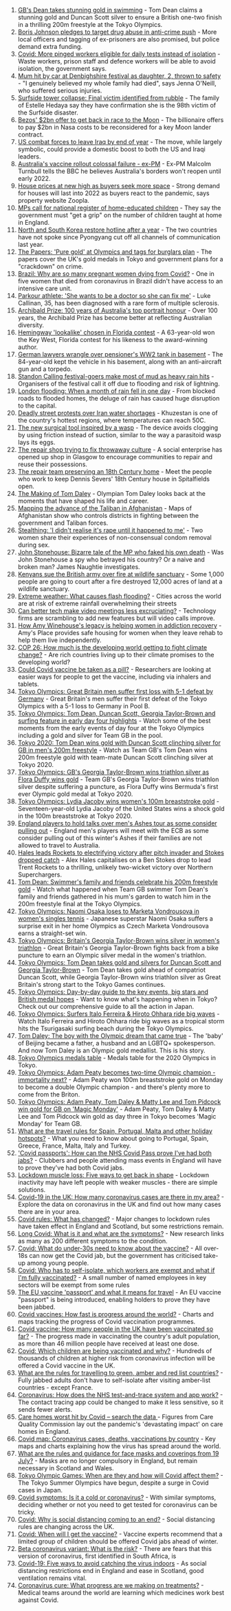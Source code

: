 1. [GB's Dean takes stunning gold in swimming](https://www.bbc.co.uk/sport/olympics/57979697) - Tom Dean claims a stunning gold and Duncan Scott silver to ensure a British one-two finish in a thrilling 200m freestyle at the Tokyo Olympics.
2. [Boris Johnson pledges to target drug abuse in anti-crime push](https://www.bbc.co.uk/news/uk-politics-57978618) - More local officers and tagging of ex-prisoners are also promised, but police demand extra funding.
3. [Covid: More pinged workers eligible for daily tests instead of isolation](https://www.bbc.co.uk/news/uk-politics-57977282) - Waste workers, prison staff and defence workers will be able to avoid isolation, the government says.
4. [Mum hit by car at Denbighshire festival as daughter, 2, thrown to safety](https://www.bbc.co.uk/news/uk-wales-57979208) - "I genuinely believed my whole family had died", says Jenna O'Neill, who suffered serious injuries.
5. [Surfside tower collapse: Final victim identified from rubble](https://www.bbc.co.uk/news/world-us-canada-57979126) - The family of Estelle Hedaya say they have confirmation she is the 98th victim of the Surfside disaster.
6. [Bezos' $2bn offer to get back in race to the Moon](https://www.bbc.co.uk/news/science-environment-57978465) - The billionaire offers to pay $2bn in Nasa costs to be reconsidered for a key Moon lander contract.
7. [US combat forces to leave Iraq by end of year](https://www.bbc.co.uk/news/world-us-canada-57970464) - The move, while largely symbolic, could provide a domestic boost to both the US and Iraqi leaders.
8. [Australia's vaccine rollout colossal failure - ex-PM](https://www.bbc.co.uk/news/world-australia-57980530) - Ex-PM Malcolm Turnbull tells the BBC he believes Australia's borders won't reopen until early 2022.
9. [House prices at new high as buyers seek more space](https://www.bbc.co.uk/news/business-57976341) - Strong demand for houses will last into 2022 as buyers react to the pandemic, says property website Zoopla.
10. [MPs call for national register of home-educated children](https://www.bbc.co.uk/news/education-57974170) - They say the government must "get a grip" on the number of children taught at home in England.
11. [North and South Korea restore hotline after a year](https://www.bbc.co.uk/news/world-57979937) - The two countries have not spoke since Pyongyang cut off all channels of communication last year.
12. [The Papers: 'Pure gold' at Olympics and tags for burglars plan](https://www.bbc.co.uk/news/blogs-the-papers-57978946) - The papers cover the UK's gold medals in Tokyo and government plans for a "crackdown" on crime.
13. [Brazil: Why are so many pregnant women dying from Covid?](https://www.bbc.co.uk/news/world-latin-america-57974754) - One in five women that died from coronavirus in Brazil didn't have access to an intensive care unit.
14. [Parkour athlete: 'She wants to be a doctor so she can fix me'](https://www.bbc.co.uk/news/uk-england-nottinghamshire-57932996) - Luke Callinan, 35, has been diagnosed with a rare form of multiple sclerosis.
15. [Archibald Prize: 100 years of Australia's top portrait honour](https://www.bbc.co.uk/news/world-australia-57967778) - Over 100 years, the Archibald Prize has become better at reflecting Australian diversity.
16. [Hemingway 'lookalike' chosen in Florida contest](https://www.bbc.co.uk/news/world-us-canada-57978084) - A 63-year-old won the Key West, Florida contest for his likeness to the award-winning author.
17. [German lawyers wrangle over pensioner's WW2 tank in basement](https://www.bbc.co.uk/news/world-europe-57965260) - The 84-year-old kept the vehicle in his basement, along with an anti-aircraft gun and a torpedo.
18. [Standon Calling festival-goers make most of mud as heavy rain hits](https://www.bbc.co.uk/news/uk-england-beds-bucks-herts-57969974) - Organisers of the festival call it off due to flooding and risk of lightning.
19. [London flooding: When a month of rain fell in one day](https://www.bbc.co.uk/news/uk-england-london-57972770) - From blocked roads to flooded homes, the deluge of rain has caused huge disruption to the capital.
20. [Deadly street protests over Iran water shortages](https://www.bbc.co.uk/news/world-middle-east-57948717) - Khuzestan is one of the country's hottest regions, where temperatures can reach 50C.
21. [The new surgical tool inspired by a wasp](https://www.bbc.co.uk/news/science-environment-57889149) - The device avoids clogging by using friction instead of suction, similar to the way a parasitoid wasp lays its eggs.
22. [The repair shop trying to fix throwaway culture](https://www.bbc.co.uk/news/uk-scotland-scotland-business-57785498) - A social enterprise has opened up shop in Glasgow to encourage communities to repair and reuse their possessions.
23. [The repair team preserving an 18th Century home](https://www.bbc.co.uk/news/in-pictures-57824929) - Meet the people who work to keep Dennis Severs' 18th Century house in Spitalfields open.
24. [The Making of Tom Daley](https://www.bbc.co.uk/sport/av/olympics/57888849) - Olympian Tom Daley looks back at the moments that have shaped his life and career.
25. [Mapping the advance of the Taliban in Afghanistan](https://www.bbc.co.uk/news/world-asia-57933979) - Maps of Afghanistan show who controls districts in fighting between the government and Taliban forces.
26. [Stealthing: 'I didn't realise it's rape until it happened to me'](https://www.bbc.co.uk/news/newsbeat-57618003) - Two women share their experiences of non-consensual condom removal during sex.
27. [John Stonehouse: Bizarre tale of the MP who faked his own death](https://www.bbc.co.uk/news/uk-politics-57942759) - Was John Stonehouse a spy who betrayed his country? Or a naive and broken man? James Naughtie investigates.
28. [Kenyans sue the British army over fire at wildlife sanctuary](https://www.bbc.co.uk/news/world-africa-57486433) - Some 1,000 people are going to court after a fire destroyed 12,000 acres of land at a wildlife sanctuary.
29. [Extreme weather: What causes flash flooding?](https://www.bbc.co.uk/news/science-environment-57969877) - Cities across the world are at risk of extreme rainfall overwhelming their streets
30. [Can better tech make video meetings less excruciating?](https://www.bbc.co.uk/news/business-57720504) - Technology firms are scrambling to add new features but will video calls improve.
31. [How Amy Winehouse's legacy is helping women in addiction recovery](https://www.bbc.co.uk/news/newsbeat-57975385) - Amy's Place provides safe housing for women when they leave rehab to help them live independently.
32. [COP 26: How much is the developing world getting to fight climate change?](https://www.bbc.co.uk/news/57975275) - Are rich countries living up to their climate promises to the developing world?
33. [Could Covid vaccine be taken as a pill?](https://www.bbc.co.uk/news/health-57553602) - Researchers are looking at easier ways for people to get the vaccine, including via inhalers and tablets.
34. [Tokyo Olympics: Great Britain men suffer first loss with 5-1 defeat by Germany](https://www.bbc.co.uk/sport/olympics/57979876) - Great Britain's men suffer their first defeat of the Tokyo Olympics with a 5-1 loss to Germany in Pool B.
35. [Tokyo Olympics: Tom Dean, Duncan Scott, Georgia Taylor-Brown and surfing feature in early day four highlights](https://www.bbc.co.uk/sport/av/olympics/57979954) - Watch some of the best moments from the early events of day four at the Tokyo Olympics including a gold and silver for Team GB in the pool.
36. [Tokyo 2020: Tom Dean wins gold with Duncan Scott clinching silver for GB in men's 200m freestyle](https://www.bbc.co.uk/sport/av/olympics/57979350) - Watch as Team GB's Tom Dean wins 200m freestyle gold with team-mate Duncan Scott clinching silver at Tokyo 2020.
37. [Tokyo Olympics: GB's Georgia Taylor-Brown wins triathlon silver as Flora Duffy wins gold](https://www.bbc.co.uk/sport/av/olympics/57979667) - Team GB's Georgia Taylor-Brown wins triathlon silver despite suffering a puncture, as Flora Duffy wins Bermuda's first ever Olympic gold medal at Tokyo 2020.
38. [Tokyo Olympics: Lydia Jacoby wins women's 100m breaststroke gold](https://www.bbc.co.uk/sport/av/olympics/57980021) - Seventeen-year-old Lydia Jacoby of the United States wins a shock gold in the 100m breaststroke at Tokyo 2020.
39. [England players to hold talks over men's Ashes tour as some consider pulling out](https://www.bbc.co.uk/sport/cricket/57976072) - England men's players will meet with the ECB as some consider pulling out of this winter's Ashes if their families are not allowed to travel to Australia.
40. [Hales leads Rockets to electrifying victory after pitch invader and Stokes dropped catch](https://www.bbc.co.uk/sport/cricket/57974669) - Alex Hales capitalises on a Ben Stokes drop to lead Trent Rockets to a thrilling, unlikely two-wicket victory over Northern Superchargers.
41. [Tom Dean: Swimmer's family and friends celebrate his 200m freestyle gold](https://www.bbc.co.uk/sport/av/olympics/57979950) - Watch what happened when Team GB swimmer Tom Dean's family and friends gathered in his mum's garden to watch him in the 200m freestyle final at the Tokyo Olympics.
42. [Tokyo Olympics: Naomi Osaka loses to Marketa Vondrousova in women's singles tennis](https://www.bbc.co.uk/sport/olympics/57980493) - Japanese superstar Naomi Osaka suffers a surprise exit in her home Olympics as Czech Marketa Vondrousova earns a straight-set win.
43. [Tokyo Olympics: Britain's Georgia Taylor-Brown wins silver in women's triathlon](https://www.bbc.co.uk/sport/olympics/57979326) - Great Britain's Georgia Taylor-Brown fights back from a bike puncture to earn an Olympic silver medal in the women's triathlon.
44. [Tokyo Olympics: Tom Dean takes gold and silvers for Duncan Scott and Georgia Taylor-Brown](https://www.bbc.co.uk/sport/olympics/57980135) - Tom Dean takes gold ahead of compatriot Duncan Scott, while Georgia Taylor-Brown wins triathlon silver as Great Britain's strong start to the Tokyo Games continues.
45. [Tokyo Olympics: Day-by-day guide to the key events, big stars and British medal hopes](https://www.bbc.co.uk/sport/olympics/57778808) - Want to know what's happening when in Tokyo? Check out our comprehensive guide to all the action in Japan.
46. [Tokyo Olympics: Surfers Italo Ferreira & Hiroto Ohhara ride big waves](https://www.bbc.co.uk/sport/av/olympics/57979346) - Watch Italo Ferreira and Hiroto Ohhara ride big waves as a tropical storm hits the Tsurigasaki surfing beach during the Tokyo Olympics.
47. [Tom Daley: The boy with the Olympic dream that came true](https://www.bbc.co.uk/sport/olympics/57968119) - The 'baby' of Beijing became a father, a husband and an LGBTQ+ spokesperson. And now Tom Daley is an Olympic gold medallist. This is his story.
48. [Tokyo Olympics medals table](https://www.bbc.co.uk/sport/olympics/57836709) - Medals table for the 2020 Olympics in Tokyo.
49. [Tokyo Olympics: Adam Peaty becomes two-time Olympic champion - immortality next?](https://www.bbc.co.uk/sport/olympics/57968850) - Adam Peaty won 100m breaststroke gold on Monday to become a double Olympic champion - and there's plenty more to come from the Briton.
50. [Tokyo Olympics: Adam Peaty, Tom Daley & Matty Lee and Tom Pidcock win gold for GB on 'Magic Monday'](https://www.bbc.co.uk/sport/av/olympics/57975477) - Adam Peaty, Tom Daley & Matty Lee and Tom Pidcock win gold as day three in Tokyo becomes 'Magic Monday' for Team GB.
51. [What are the travel rules for Spain, Portugal, Malta and other holiday hotspots?](https://www.bbc.co.uk/news/explainers-56997931) - What you need to know about going to Portugal, Spain, Greece, France, Malta, Italy and Turkey.
52. ['Covid passports': How can the NHS Covid Pass prove I've had both jabs?](https://www.bbc.co.uk/news/explainers-55718553) - Clubbers and people attending mass events in England will have to prove they've had both Covid jabs.
53. [Lockdown muscle loss: Five ways to get back in shape](https://www.bbc.co.uk/news/uk-56887390) - Lockdown inactivity may have left people with weaker muscles - there are simple solutions.
54. [Covid-19 in the UK: How many coronavirus cases are there in my area?](https://www.bbc.co.uk/news/uk-51768274) - Explore the data on coronavirus in the UK and find out how many cases there are in your area.
55. [Covid rules: What has changed?](https://www.bbc.co.uk/news/explainers-52530518) - Major changes to lockdown rules have taken effect in England and Scotland, but some restrictions remain.
56. [Long Covid: What is it and what are the symptoms?](https://www.bbc.co.uk/news/health-57833394) - New research links as many as 200 different symptoms to the condition.
57. [Covid: What do under-30s need to know about the vaccine?](https://www.bbc.co.uk/news/health-57273875) - All over-18s can now get the Covid jab, but the government has criticised take-up among young people.
58. [Covid: Who has to self-isolate, which workers are exempt and what if I'm fully vaccinated?](https://www.bbc.co.uk/news/explainers-54239922) - A small number of named employees in key sectors will be exempt from some rules
59. [The EU vaccine 'passport' and what it means for travel](https://www.bbc.co.uk/news/explainers-57665765) - An EU vaccine "passport" is being introduced, enabling holders to prove they have been jabbed.
60. [Covid vaccines: How fast is progress around the world?](https://www.bbc.co.uk/news/world-56237778) - Charts and maps tracking the progress of Covid vaccination programmes.
61. [Covid vaccine: How many people in the UK have been vaccinated so far?](https://www.bbc.co.uk/news/health-55274833) - The progress made in vaccinating the country's adult population, as more than 46 million people have received at least one dose.
62. [Covid: Which children are being vaccinated and why?](https://www.bbc.co.uk/news/health-57888429) - Hundreds of thousands of children at higher risk from coronavirus infection will be offered a Covid vaccine in the UK.
63. [What are the rules for travelling to green, amber and red list countries?](https://www.bbc.co.uk/news/explainers-52544307) - Fully jabbed adults don't have to self-isolate after visiting amber-list countries - except France.
64. [Coronavirus: How does the NHS test-and-trace system and app work?](https://www.bbc.co.uk/news/explainers-52442754) - The contact tracing app could be changed to make it less sensitive, so it sends fewer alerts.
65. [Care homes worst hit by Covid – search the data ](https://www.bbc.co.uk/news/uk-politics-57905821) - Figures from Care Quality Commission lay out the pandemic's 'devastating impact' on care homes in England.
66. [Covid map: Coronavirus cases, deaths, vaccinations by country](https://www.bbc.co.uk/news/world-51235105) - Key maps and charts explaining how the virus has spread around the world.
67. [What are the rules and guidance for face masks and coverings from 19 July?](https://www.bbc.co.uk/news/health-51205344) - Masks are no longer compulsory in England, but remain necessary in Scotland and Wales.
68. [Tokyo Olympic Games: When are they and how will Covid affect them?](https://www.bbc.co.uk/news/world-asia-57240044) - The Tokyo Summer Olympics have begun, despite a surge in Covid cases in Japan.
69. [Covid symptoms: Is it a cold or coronavirus?](https://www.bbc.co.uk/news/health-54145299) - With similar symptoms, deciding whether or not you need to get tested for coronavirus can be tricky.
70. [Covid: Why is social distancing coming to an end?](https://www.bbc.co.uk/news/uk-51506729) - Social distancing rules are changing across the UK.
71. [Covid: When will I get the vaccine?](https://www.bbc.co.uk/news/health-55045639) - Vaccine experts recommend that a limited group of children should be offered Covid jabs ahead of winter.
72. [Beta coronavirus variant: What is the risk?](https://www.bbc.co.uk/news/health-55534727) - There are fears that this version of coronavirus, first identified in South Africa, is
73. [Covid-19: Five ways to avoid catching the virus indoors](https://www.bbc.co.uk/news/explainers-53917432) - As social distancing restrictions end in England and ease in Scotland, good ventilation remains vital.
74. [Coronavirus cure: What progress are we making on treatments?](https://www.bbc.co.uk/news/health-52354520) - Medical teams around the world are learning which medicines work best against Covid.
